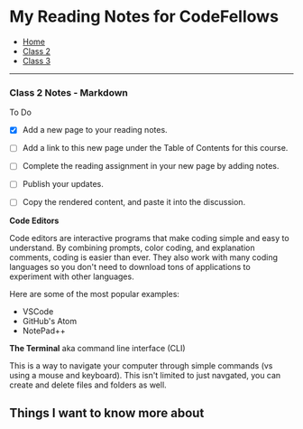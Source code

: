 # My Reading Notes for CodeFellows

- [Home](README.md)
- [Class 2](class2.md)
- [Class 3](class3.md)

---

### Class 2 Notes - Markdown

To Do
- [x] Add a new page to your reading notes.
- [ ] Add a link to this new page under the Table of Contents for this course.
- [ ] Complete the reading assignment in your new page by adding notes.
- [ ] Publish your updates.
- [ ] Copy the rendered content, and paste it into the discussion.


**Code Editors**

Code editors are interactive programs that make coding simple and easy to understand. By combining prompts, color coding, and explanation comments, coding is easier than ever. They also work with many coding languages so you don't need to download tons of applications to experiment with other languages. 

Here are some of the most popular examples:
- VSCode
- GitHub's Atom
- NotePad++


**The Terminal** aka command line interface (CLI)

This is a way to navigate your computer through simple commands (vs using a mouse and keyboard). This isn't limited to just navgated, you can create and delete files and folders as well. 


## Things I want to know more about
